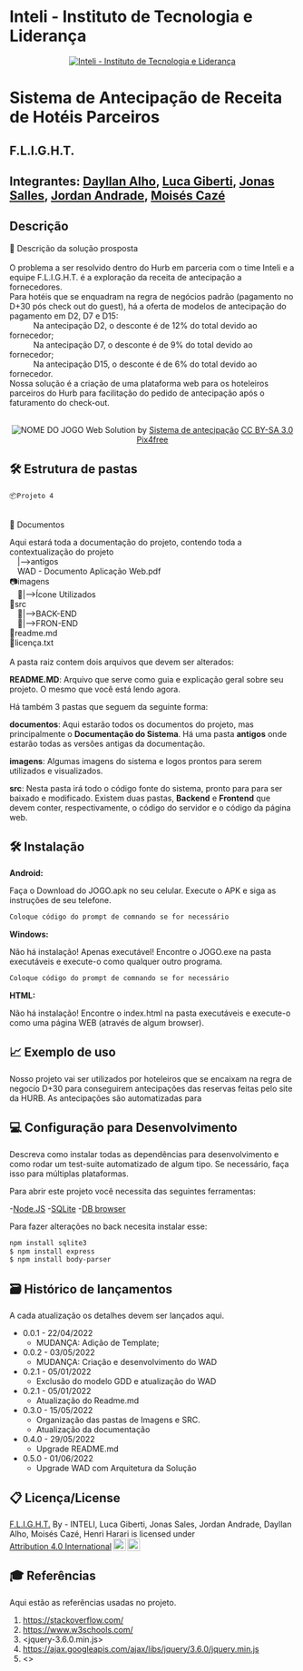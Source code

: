 # Inteli - Instituto de Tecnologia e Liderança 

<p align="center">
<a href= "https://www.inteli.edu.br/"><img src="https://www.inteli.edu.br/wp-content/uploads/2021/08/20172028/marca_1-2.png" alt="Inteli - Instituto de Tecnologia e Liderança" border="0"></a>
</p>

# Sistema de Antecipação de Receita de Hotéis Parceiros


## F.L.I.G.H.T.

## Integrantes: <a href="https://www.linkedin.com/in/dayllan-souza-0a0592124/">Dayllan Alho</a>, <a href="https://www.linkedin.com/in/luca-giberti-63a4ab231/"> Luca Giberti</a>, <a href="https://www.linkedin.com/in/jonas-viana-sales-a637ab237/">Jonas Salles</a>, <a href="https://www.linkedin.com/in/jordan-andrade-352541240/">Jordan Andrade</a>, <a href="https://www.linkedin.com/in/moises-caze">Moisés Cazé</a>

## Descrição

📜 Descrição da solução prosposta
<br><br>
O problema a ser resolvido dentro do Hurb em parceria com o time Inteli e a equipe F.L.I.G.H.T. é a exploração da receita de antecipação a fornecedores.<br>
Para hotéis que se enquadram na regra de negócios padrão (pagamento no D+30 pós check out do guest), há a oferta de modelos de antecipação do pagamento em D2, D7 e D15:<br>
&emsp;&emsp;&emsp;Na antecipação D2, o desconte é de 12% do total devido ao fornecedor;<br>
&emsp;&emsp;&emsp;Na antecipação D7, o desconte é de 9% do total devido ao fornecedor;<br>
&emsp;&emsp;&emsp;Na antecipação D15, o desconte é de 6% do total devido ao fornecedor.<br>
Nossa solução é a criação de uma plataforma web para os hoteleiros parceiros do Hurb para facilitação do pedido de antecipação após o faturamento do check-out.
<br><br>
<p align="center">
<img src="https://www.google.com/search?q=hurb+logo&source=lnms&tbm=isch&sa=X&ved=2ahUKEwjW26fgi574AhVotJUCHe7PDzcQ_AUoAXoECAEQAw&biw=1536&bih=746&dpr=1.25#imgrc=wXRDwVnZ3tAEvMhttps://pt.wikipedia.org/wiki/Ficheiro:Logo-hurb-branca-bg-azul.jpg" alt="NOME DO JOGO" border="0">
  Web Solution by <a href="http://www.nyphotographic.com/">Sistema de antecipação</a> <a rel="license" href="https://creativecommons.org/licenses/by-sa/3.0/">CC BY-SA 3.0</a> <a href="http://pix4free.org/">Pix4free</a>
</p>


## 🛠 Estrutura de pastas

    📦Projeto 4
<br>
    📎 Documentos
        <p>Aqui estará toda a documentação do projeto, contendo toda a contextualização do projeto<br>
          &emsp;|-->antigos<br>
          &emsp;WAD - Documento Aplicação Web.pdf<br>
📷imagens<br>
  &emsp;📁|-->Ícone Utilizados<br>
💾src<br>
  &emsp;📁|-->BACK-END<br>
  &emsp;📁|-->FRON-END<br>
📄readme.md<br>
📜licença.txt <br>


<br>
A pasta raiz contem dois arquivos que devem ser alterados:

<b>README.MD</b>: Arquivo que serve como guia e explicação geral sobre seu projeto. O mesmo que você está lendo agora.

Há também 3 pastas que seguem da seguinte forma:

<b>documentos</b>: Aqui estarão todos os documentos do projeto, mas principalmente o <b>Documentação do Sistema</b>. Há uma pasta <b>antigos</b> onde estarão todas as versões antigas da documentação.

<b>imagens</b>: Algumas imagens do sistema e logos prontos para serem utilizados e visualizados.

<b>src</b>: Nesta pasta irá todo o código fonte do sistema, pronto para para ser baixado e modificado. Existem duas pastas, <b>Backend</b> e <b>Frontend</b> que devem conter, respectivamente, o código do servidor e o código da página web.

## 🛠 Instalação

<b>Android:</b>

Faça o Download do JOGO.apk no seu celular.
Execute o APK e siga as instruções de seu telefone.

```sh
Coloque código do prompt de comnando se for necessário
```

<b>Windows:</b>

Não há instalação! Apenas executável!
Encontre o JOGO.exe na pasta executáveis e execute-o como qualquer outro programa.

```sh
Coloque código do prompt de comnando se for necessário
```

<b>HTML:</b>

Não há instalação!
Encontre o index.html na pasta executáveis e execute-o como uma página WEB (através de algum browser).

## 📈 Exemplo de uso

Nosso projeto vai ser utilizados por hoteleiros que se encaixam na regra de negocío D+30 para conseguirem antecipações das reservas feitas pelo site da HURB. As antecipações são automatizadas para

## 💻 Configuração para Desenvolvimento

Descreva como instalar todas as dependências para desenvolvimento e como rodar um test-suite automatizado de algum tipo. Se necessário, faça isso para múltiplas plataformas.

Para abrir este projeto você necessita das seguintes ferramentas:

-<a href="https://nodejs.org/en/">Node.JS</a>
-<a href="https://www.sqlite.org/download.html">SQLite</a>
-<a href="https://sqlitebrowser.org/dl/">DB browser</a>

Para fazer alterações no back necesita instalar esse:
```sh
npm install sqlite3
$ npm install express
$ npm install body-parser
```

## 🗃 Histórico de lançamentos

A cada atualização os detalhes devem ser lançados aqui.

* 0.0.1 - 22/04/2022
    * MUDANÇA: Adição de Template;<br>
* 0.0.2 - 03/05/2022
    * MUDANÇA: Criação e desenvolvimento do WAD<br>
* 0.2.1 - 05/01/2022
    * Exclusão do modelo GDD e atualização do WAD<br>
* 0.2.1 - 05/01/2022
    * Atualização do Readme.md
* 0.3.0 - 15/05/2022
    * Organização das pastas de Imagens e SRC.
    * Atualização da documentação
* 0.4.0 - 29/05/2022
    * Upgrade README.md
* 0.5.0 - 01/06/2022
    * Upgrade WAD com Arquitetura da Solução

## 📋 Licença/License

<p xmlns:cc="http://creativecommons.org/ns#" xmlns:dct="http://purl.org/dc/terms/"><a property="dct:title" rel="cc:attributionURL" href="https://github.com/2022M2T4/Projeto4">F.L.I.G.H.T.</a> By - INTELI, Luca Giberti, Jonas Sales, Jordan Andrade, Dayllan Alho, Moisés Cazé, Henri Harari</a> is licensed under <a href="http://creativecommons.org/licenses/by/4.0/?ref=chooser-v1" target="_blank" rel="license noopener noreferrer" style="display:inline-block;">Attribution 4.0 International<img style="height:22px!important;margin-left:3px;vertical-align:text-bottom;" src="https://mirrors.creativecommons.org/presskit/icons/cc.svg?ref=chooser-v1"><img style="height:22px!important;margin-left:3px;vertical-align:text-bottom;" src="https://mirrors.creativecommons.org/presskit/icons/by.svg?ref=chooser-v1"></a></p>

## 🎓 Referências

Aqui estão as referências usadas no projeto.

1. <https://stackoverflow.com/>
2. <https://www.w3schools.com/>
3. <jquery-3.6.0.min.js>
3. <https://ajax.googleapis.com/ajax/libs/jquery/3.6.0/jquery.min.js>
4. <>
